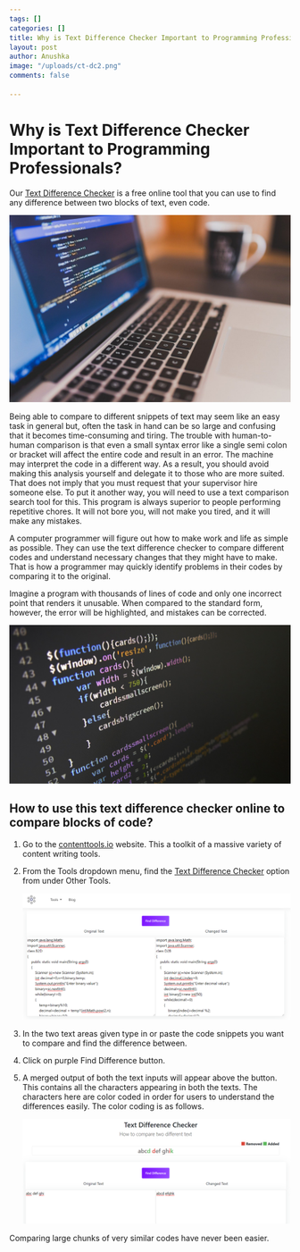 ```yaml
---
tags: []
categories: []
title: Why is Text Difference Checker Important to Programming Professionals?
layout: post
author: Anushka
image: "/uploads/ct-dc2.png"
comments: false

---
```

# Why is Text Difference Checker Important to Programming Professionals?

Our [Text Difference Checker](https://contenttool.io/text-difference-checker) is a free online tool that you can use to find any difference between two blocks of text, even code.

![](/uploads/coding-gdaa7b439d_1280.jpg)

Being able to compare to different snippets of text may seem like an easy task in general but, often the task in hand can be so large and confusing that it becomes time-consuming and tiring. The trouble with human-to-human comparison is that even a small syntax error like a single semi colon or bracket will affect the entire code and result in an error. The machine may interpret the code in a different way. As a result, you should avoid making this analysis yourself and delegate it to those who are more suited. That does not imply that you must request that your supervisor hire someone else. To put it another way, you will need to use a text comparison search tool for this. This program is always superior to people performing repetitive chores. It will not bore you, will not make you tired, and it will make any mistakes.

A computer programmer will figure out how to make work and life as simple as possible. They can use the text difference checker to compare different codes and understand necessary changes that they might have to make. That is how a programmer may quickly identify problems in their codes by comparing it to the original.

Imagine a program with thousands of lines of code and only one incorrect point that renders it unusable. When compared to the standard form, however, the error will be highlighted, and mistakes can be corrected.

![](/uploads/code-g578a7c1c4_1920.jpg)

## How to use this text difference checker online to compare blocks of code?

1. Go to the [contenttools.io](https://contenttool.io/) website. This a toolkit of a massive variety of content writing tools.
2. From the Tools dropdown menu, find the [Text Difference Checker](https://contenttool.io/text-difference-checker) option from under Other Tools.

   ![](/uploads/screenshot-289.png)
3. In the two text areas given type in or paste the code snippets you want to compare and find the difference between.
4. Click on purple Find Difference button.
5. A merged output of both the text inputs will appear above the button. This contains all the characters appearing in both the texts. The characters here are color coded in order for users to understand the differences easily. The color coding is as follows.

   ![](/uploads/screenshot-294.png)

Comparing large chunks of very similar codes have never been easier.